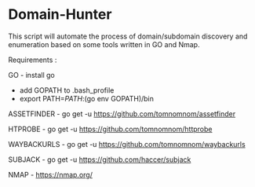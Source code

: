 # Domain-Hunter
This script will automate the process of domain/subdomain discovery and enumeration based on some tools written in GO and Nmap.

Requirements : 

GO - install go
   - add GOPATH to .bash_profile
   - export PATH=$PATH:$(go env GOPATH)/bin
   
ASSETFINDER - go get -u https://github.com/tomnomnom/assetfinder
            
HTPROBE - go get -u  https://github.com/tomnomnom/httprobe

WAYBACKURLS - go get -u https://github.com/tomnomnom/waybackurls

SUBJACK - go get -u https://github.com/haccer/subjack

NMAP - https://nmap.org/
